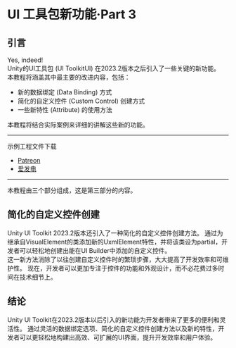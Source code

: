 # UI 工具包新功能·Part 3

## 引言

Yes, indeed!  
Unity的UI工具包 (UI ToolkitUI) 在2023.2版本之后引入了一些关键的新功能。  
本教程将涵盖其中最主要的改进内容，包括：

- 新的数据绑定 (Data Binding) 方式
- 简化的自定义控件 (Custom Control) 创建方式
- 一些新特性 (Attribute) 的使用方法

本教程将结合实际案例来详细的讲解这些新的功能。

---

示例工程文件下载

- [Patreon](https://www.patreon.com/posts/unity-ui-toolkit-102677647?utm_medium=clipboard_copy&utm_source=copyLink&utm_campaign=postshare_creator&utm_content=join_link)
- [爱发电](https://afdian.net/p/379c052cfe9311ee8c5652540025c377)

---

本教程由三个部分组成，这是第三部分的内容。

## 简化的自定义控件创建

Unity UI Toolkit 2023.2版本还引入了一种简化的自定义控件创建方法。
通过为继承自VisualElement的类添加新的UxmlElement特性，并将该类设为partial，开发者可以轻松地创建出能在UI Builder中添加的自定义控件。  
这一新方法消除了以往创建自定义控件时的繁琐步骤，大大提高了开发效率和可维护性。
现在，开发者可以更加专注于控件的功能和外观设计，而不必花费过多时间在技术细节上。

## 结论

Unity UI Toolkit在2023.2版本以后引入的新功能为开发者带来了更多的便利和灵活性。
通过灵活的数据绑定选项、简化的自定义控件创建方法以及新的特性，开发者可以更轻松地构建出高效、可扩展的UI界面，提升开发效率和用户体验。
